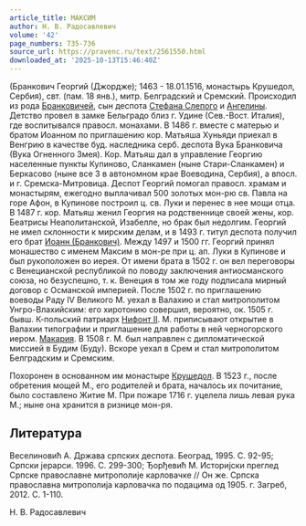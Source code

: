 ```yaml
---
article_title: МАКСИМ
author: Н. В. Радосавлевич
volume: '42'
page_numbers: 735-736
source_url: https://pravenc.ru/text/2561550.html
downloaded_at: '2025-10-13T15:46:40Z'
---
```


(Бранкович Георгий (Джордже); 1463 - 18.01.1516, монастырь Крушедол, Сербия), свт.
(пам. 18 янв.), митр. Белградский и Сремский. Происходил из рода [Бранковичей](https://pravenc.ru/text/Бранковичей.html), сын деспота [Стефана Слепого](<https://pravenc.ru/text/Стефана Слепого.html>) и [Ангелины](https://pravenc.ru/text/АНГЕЛИНА.html). Детство провел в замке Бельградо близ г. Удине (Сев.-Вост. Италия), где воспитывался правосл. монахами. В 1486 г. вместе с матерью и братом Иоанном по приглашению кор. Матьяша Хуньяди приехал в Венгрию в качестве буд. наследника серб. деспота Вука Бранковича (Вука Огненного Змея). Кор. Матьяш дал в управление Георгию населенные пункты Купиново, Сланкамен (ныне Стари-Сланкамен) и Беркасово (ныне все 3 в автономном крае Воеводина, Сербия), а впосл. и г. Сремска-Митровица. Деспот Георгий помогал правосл. храмам и монастырям, ежегодно выплачивал 500 золотых мон-рю св. Павла на горе Афон, в Купинове построил ц. св. Луки и перенес в нее мощи отца. В 1487 г. кор. Матьяш женил Георгия на родственнице своей жены, кор. Беатрисы Неаполитанской, Изабелле, но брак был недолгим. Георгий не имел склонности к мирским делам, и в 1493 г. титул деспота получил его брат [Иоанн (Бранкович)](<https://pravenc.ru/text/Иоанн (Бранкович).html>). Между 1497 и 1500 гг. Георгий принял монашество с именем Максим в мон-ре при ц. ап. Луки в Купинове и был рукоположен во иерея. От имени брата в 1502 г. он вел переговоры с Венецианской республикой по поводу заключения антиосманского союза, но безуспешно, т. к. Венеция в том же году подписала мирный договор с Османской империей. После 1502 г. по приглашению воеводы Раду IV Великого М. уехал в Валахию и стал митрополитом Унгро-Влахийским: его хиротонию совершил, вероятно, ок. 1505 г. бывш. К-польский патриарх [Нифонт II](<https://pravenc.ru/text/Нифонт II.html>). М. приписывают открытие в Валахии типографии и приглашение для работы в ней черногорского иером. [Макария](https://pravenc.ru/text/Макарий.html). В 1508 г. М. был направлен с дипломатической миссией в Будим (Буду). Вскоре уехал в Срем и стал митрополитом Белградским и Сремским.

Похоронен в основанном им монастыре [Крушедол](https://pravenc.ru/text/Крушедол.html). В 1523 г., после обретения мощей М., его родителей и брата, началось их почитание, было составлено Житие М. При пожаре 1716 г. уцелела лишь левая рука М.; ныне она хранится в ризнице мон-ря.

## Литература

Веселиновић А. Држава српских деспота. Београд, 1995. С. 92-95; Српски jерарси. 1996. С. 299-300; Ђорђевић М. Историjски преглед Српске православне митрополиjе карловачке // Он же. Српска православна митрополиjа карловачка по подацима од 1905. г. Загреб, 2012. С. 1-110.

Н. В. Радосавлевич
